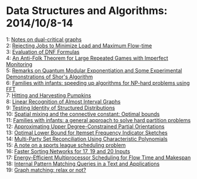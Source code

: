 # Data Structures and Algorithms: 2014/10/8-14  
1: [Notes on dual-critical graphs](https://doi.org/10.48550/arXiv.1410.1653)  
2: [Rejecting Jobs to Minimize Load and Maximum Flow-time](https://doi.org/10.48550/arXiv.1410.1839)  
3: [Evaluation of DNF Formulas](https://doi.org/10.48550/arXiv.1310.3673)  
4: [An Anti-Folk Theorem for Large Repeated Games with Imperfect Monitoring](https://doi.org/10.48550/arXiv.1402.2801)  
5: [Remarks on Quantum Modular Exponentiation and Some Experimental  Demonstrations of Shor's Algorithm](https://doi.org/10.48550/arXiv.1408.6252)  
6: [Families with infants: speeding up algorithms for NP-hard problems using  FFT](https://doi.org/10.48550/arXiv.1410.2209)  
7: [Hitting and Harvesting Pumpkins](https://doi.org/10.48550/arXiv.1105.2704)  
8: [Linear Recognition of Almost Interval Graphs](https://doi.org/10.48550/arXiv.1403.1515)  
9: [Testing Identity of Structured Distributions](https://doi.org/10.48550/arXiv.1410.2266)  
10: [Spatial mixing and the connective constant: Optimal bounds](https://doi.org/10.48550/arXiv.1410.2595)  
11: [Families with infants: a general approach to solve hard partition  problems](https://doi.org/10.48550/arXiv.1311.2456)  
12: [Approximating Upper Degree-Constrained Partial Orientations](https://doi.org/10.48550/arXiv.1408.6157)  
13: [Optimal Lower Bound for Itemset Frequency Indicator Sketches](https://doi.org/10.48550/arXiv.1410.2640)  
14: [Multi-Party Set Reconciliation Using Characteristic Polynomials](https://doi.org/10.48550/arXiv.1410.2645)  
15: [A note on a sports league scheduling problem](https://doi.org/10.48550/arXiv.1410.2721)  
16: [Faster Sorting Networks for $17$, $19$ and $20$ Inputs](https://doi.org/10.48550/arXiv.1410.2736)  
17: [Energy-Efficient Multiprocessor Scheduling for Flow Time and Makespan](https://doi.org/10.48550/arXiv.1010.4110)  
18: [Internal Pattern Matching Queries in a Text and Applications](https://doi.org/10.48550/arXiv.1311.6235)  
19: [Graph matching: relax or not?](https://doi.org/10.48550/arXiv.1401.7623)  